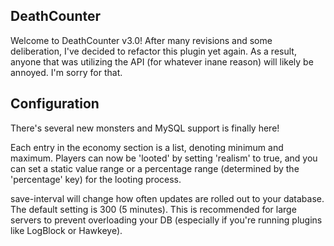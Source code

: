 DeathCounter
---
Welcome to DeathCounter v3.0! After many revisions and some deliberation, I've decided to refactor this plugin yet again. As a result, anyone that was utilizing the API (for whatever inane reason) will likely be annoyed. I'm sorry for that.

Configuration
---
There's several new monsters and MySQL support is finally here!

Each entry in the economy section is a list, denoting minimum and maximum. Players can now be 'looted' by setting 'realism' to true, and you can set a static value range or a percentage range (determined by the 'percentage' key) for the looting process.

save-interval will change how often updates are rolled out to your database. The default setting is 300 (5 minutes). This is recommended for large servers to prevent overloading your DB (especially if you're running plugins like LogBlock or Hawkeye).